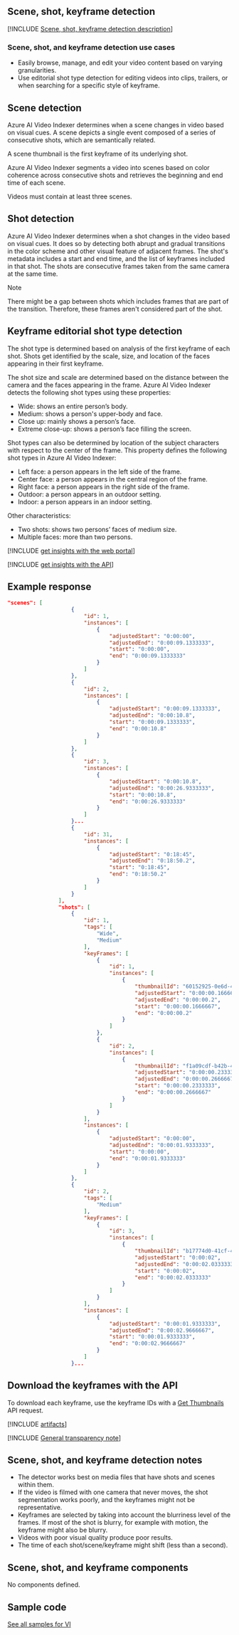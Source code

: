 ## Scene, shot, keyframe detection

[!INCLUDE [Scene, shot, keyframe detection description](scene-shot-keyframe-detection-description.md)]

### Scene, shot, and keyframe detection use cases

- Easily browse, manage, and edit your video content based on varying granularities.
- Use editorial shot type detection for editing videos into clips, trailers, or when searching for a specific style of keyframe.

## Scene detection

Azure AI Video Indexer determines when a scene changes in video based on visual cues. A scene depicts a single event composed of a series of consecutive shots, which are semantically related. 

A scene thumbnail is the first keyframe of its underlying shot. 

Azure AI Video Indexer segments a video into scenes based on color coherence across consecutive shots and retrieves the beginning and end time of each scene.

Videos must contain at least three scenes.

## Shot detection

Azure AI Video Indexer determines when a shot changes in the video based on visual cues. It does so by detecting both abrupt and gradual transitions in the color scheme and other visual feature of adjacent frames. The shot's metadata includes a start and end time, and the list of keyframes included in that shot. The shots are consecutive frames taken from the same camera at the same time.

> [!NOTE]
> There might be a gap between shots which includes frames that are part of the transition. Therefore, these frames aren't considered part of the shot.

## Keyframe editorial shot type detection

The shot type is determined based on analysis of the first keyframe of each shot. Shots get identified by the scale, size, and location of the faces appearing in their first keyframe.

The shot size and scale are determined based on the distance between the camera and the faces appearing in the frame. Azure AI Video Indexer detects the following shot types using these properties:

- Wide: shows an entire person’s body.
- Medium: shows a person's upper-body and face.
- Close up: mainly shows a person’s face.
- Extreme close-up: shows a person’s face filling the screen.

Shot types can also be determined by location of the subject characters with respect to the center of the frame. This property defines the following shot types in Azure AI Video Indexer:

- Left face: a person appears in the left side of the frame.
- Center face: a person appears in the central region of the frame.
- Right face: a person appears in the right side of the frame.
- Outdoor: a person appears in an outdoor setting.
- Indoor: a person appears in an indoor setting.

Other characteristics:

- Two shots: shows two persons’ faces of medium size.
- Multiple faces: more than two persons.

[!INCLUDE [get insights with the web portal](get-insights-web-portal.md)]

[!INCLUDE [get insights with the API](get-insights-api.md)]

## Example response

```json
"scenes": [
                    {
                        "id": 1,
                        "instances": [
                            {
                                "adjustedStart": "0:00:00",
                                "adjustedEnd": "0:00:09.1333333",
                                "start": "0:00:00",
                                "end": "0:00:09.1333333"
                            }
                        ]
                    },
                    {
                        "id": 2,
                        "instances": [
                            {
                                "adjustedStart": "0:00:09.1333333",
                                "adjustedEnd": "0:00:10.8",
                                "start": "0:00:09.1333333",
                                "end": "0:00:10.8"
                            }
                        ]
                    },
                    {
                        "id": 3,
                        "instances": [
                            {
                                "adjustedStart": "0:00:10.8",
                                "adjustedEnd": "0:00:26.9333333",
                                "start": "0:00:10.8",
                                "end": "0:00:26.9333333"
                            }
                        ]
                    }...
                    {
                        "id": 31,
                        "instances": [
                            {
                                "adjustedStart": "0:18:45",
                                "adjustedEnd": "0:18:50.2",
                                "start": "0:18:45",
                                "end": "0:18:50.2"
                            }
                        ]
                    }
                ],
                "shots": [
                    {
                        "id": 1,
                        "tags": [
                            "Wide",
                            "Medium"
                        ],
                        "keyFrames": [
                            {
                                "id": 1,
                                "instances": [
                                    {
                                        "thumbnailId": "60152925-0e6d-48cf-be33-aa6c00dfb334",
                                        "adjustedStart": "0:00:00.1666667",
                                        "adjustedEnd": "0:00:00.2",
                                        "start": "0:00:00.1666667",
                                        "end": "0:00:00.2"
                                    }
                                ]
                            },
                            {
                                "id": 2,
                                "instances": [
                                    {
                                        "thumbnailId": "f1a09cdf-b42b-45f5-bc69-5292d1216e50",
                                        "adjustedStart": "0:00:00.2333333",
                                        "adjustedEnd": "0:00:00.2666667",
                                        "start": "0:00:00.2333333",
                                        "end": "0:00:00.2666667"
                                    }
                                ]
                            }
                        ],
                        "instances": [
                            {
                                "adjustedStart": "0:00:00",
                                "adjustedEnd": "0:00:01.9333333",
                                "start": "0:00:00",
                                "end": "0:00:01.9333333"
                            }
                        ]
                    },
                    {
                        "id": 2,
                        "tags": [
                            "Medium"
                        ],
                        "keyFrames": [
                            {
                                "id": 3,
                                "instances": [
                                    {
                                        "thumbnailId": "b17774d0-41cf-4174-9c41-6bc2f17c86e2",
                                        "adjustedStart": "0:00:02",
                                        "adjustedEnd": "0:00:02.0333333",
                                        "start": "0:00:02",
                                        "end": "0:00:02.0333333"
                                    }
                                ]
                            }
                        ],
                        "instances": [
                            {
                                "adjustedStart": "0:00:01.9333333",
                                "adjustedEnd": "0:00:02.9666667",
                                "start": "0:00:01.9333333",
                                "end": "0:00:02.9666667"
                            }
                        ]
                    }...
```

## Download the keyframes with the API

To download each keyframe, use the keyframe IDs with a [Get Thumbnails](https://api-portal.videoindexer.ai/api-details#api=Operations&operation=Get-Video-Thumbnail) API request.

[!INCLUDE [artifacts](artifacts.md)]

[!INCLUDE [General transparency note](read-general-transparency-note.md)]

<!-- 8/8/24 Removed from transparency note because not released due to a bug. -->

## Scene, shot, and keyframe detection notes

- The detector works best on media files that have shots and scenes within them.  
- If the video is filmed with one camera that never moves, the shot segmentation works poorly, and the keyframes might not be representative. 
- Keyframes are selected by taking into account the blurriness level of the frames. If most of the shot is blurry, for example with motion, the keyframe might also be blurry. 
- Videos with poor visual quality produce poor results. 
- The time of each shot/scene/keyframe might shift (less than a second).

## Scene, shot, and keyframe components

No components defined.

## Sample code

[See all samples for VI](https://github.com/Azure-Samples/azure-video-indexer-samples)
